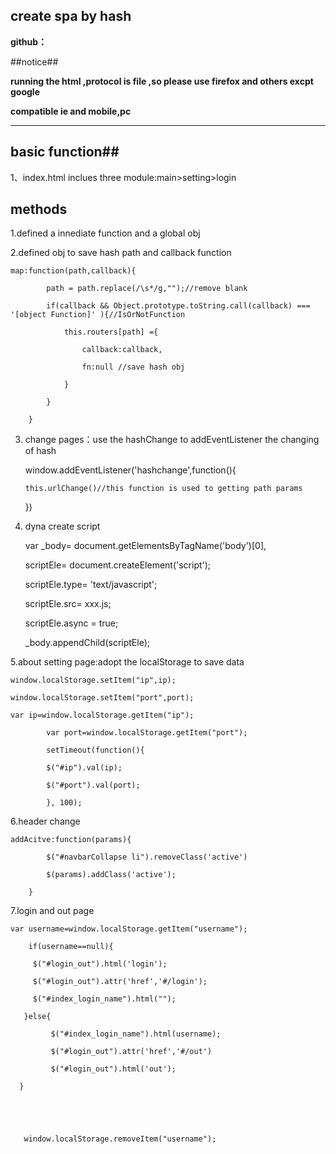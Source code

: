 ## create spa by hash ##

**github：** 

##notice##

**running the html ,protocol is file ,so please use firefox and others excpt google**

**compatible ie and mobile,pc**

****

## basic function##

1、index.html inclues three module:main>setting>login 



## methods ##



 1.defined a  innediate function and  a global obj 



 2.defined obj to save hash path and callback function

	map:function(path,callback){

			path = path.replace(/\s*/g,"");//remove blank

			if(callback && Object.prototype.toString.call(callback) === '[object Function]' ){//IsOrNotFunction

				this.routers[path] ={

					callback:callback,

					fn:null //save hash obj

				}

			}

		}



 3. change pages：use the hashChange to addEventListener the changing of hash



	window.addEventListener('hashchange',function(){

        this.urlChange()//this function is used to getting path params

	})

   



 4. dyna create script



    var _body= document.getElementsByTagName('body')[0],

	scriptEle= document.createElement('script'); 

	scriptEle.type= 'text/javascript'; 

	scriptEle.src= xxx.js; 

	scriptEle.async = true;

	_body.appendChild(scriptEle);

		

 5.about setting page:adopt the localStorage to save data

	

	window.localStorage.setItem("ip",ip);

	window.localStorage.setItem("port",port);

	var ip=window.localStorage.getItem("ip");

			var port=window.localStorage.getItem("port");

			setTimeout(function(){

			$("#ip").val(ip);

			$("#port").val(port);

			}, 100);

    

 6.header change

	

	addAcitve:function(params){

			$("#navbarCollapse li").removeClass('active')

			$(params).addClass('active');

		}

		

		

 7.login and out page

 

	var username=window.localStorage.getItem("username");

		if(username==null){

	  	 $("#login_out").html('login');

		 $("#login_out").attr('href','#/login');

		 $("#index_login_name").html("");

	   }else{

	  		 $("#index_login_name").html(username);

			 $("#login_out").attr('href','#/out')

			 $("#login_out").html('out');

	  }

	  

	  

	   window.localStorage.removeItem("username");

